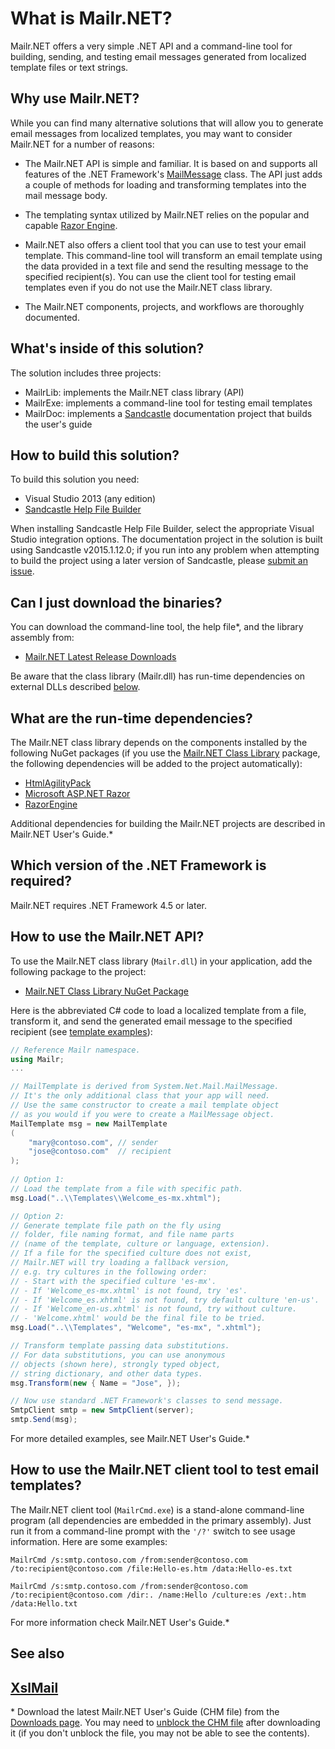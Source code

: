 # What is Mailr.NET?
Mailr.NET offers a very simple .NET API and a command-line tool for building, sending, and testing email messages generated from localized template files or text strings.

## Why use Mailr.NET?
While you can find many alternative solutions that will allow you to generate email messages from localized templates, you may want to consider Mailr.NET for a number of reasons:

- The Mailr.NET API is simple and familiar. It is based on and supports all features of the .NET Framework's [MailMessage](https://msdn.microsoft.com/en-us/library/system.net.mail.mailmessage(v=vs.110).aspx) class. The API just adds a couple of methods for loading and transforming templates into the mail message body.

- The templating syntax utilized by Mailr.NET relies on the popular and capable [Razor Engine](https://github.com/Antaris/RazorEngine/wiki/1.-About-Razor-and-its-syntax).

- Mailr.NET also offers a client tool that you can use to test your email template. This command-line tool will transform an email template using the data provided in a text file and send the resulting message to the specified recipient(s). You can use the client tool for testing email templates even if you do not use the Mailr.NET class library.

- The Mailr.NET components, projects, and workflows are thoroughly documented.

## What's inside of this solution?
The solution includes three projects:

- MailrLib: implements the Mailr.NET class library (API)
- MailrExe: implements a command-line tool for testing email templates
- MailrDoc: implements a [Sandcastle](https://github.com/EWSoftware/SHFB) documentation project that builds the user's guide

## How to build this solution?
To build this solution you need:

- Visual Studio 2013 (any edition)
- [Sandcastle Help File Builder](http://ewsoftware.github.io/SHFB/html/8c0c97d0-c968-4c15-9fe9-e8f3a443c50a.htm)

When installing Sandcastle Help File Builder, select the appropriate Visual Studio integration options. The documentation project in the solution is built using Sandcastle v2015.1.12.0; if you run into any problem when attempting to build the project using a later version of Sandcastle, please [submit an issue](../../issues).

## Can I just download the binaries?
You can download the command-line tool, the help file&#42;, and the library assembly from:

- [Mailr.NET Latest Release Downloads](../../releases)

Be aware that the class library (Mailr.dll) has run-time dependencies on external DLLs described [below](#what-are-the-run-time-dependencies).

## What are the run-time dependencies?
The Mailr.NET class library depends on the components installed by the following NuGet packages (if you use the [Mailr.NET Class Library](http://www.nuget.org/packages/mailr/) package, the following dependencies will be added to the project automatically):

- [HtmlAgilityPack](https://www.nuget.org/packages/HtmlAgilityPack/)
- [Microsoft ASP.NET Razor](https://www.nuget.org/packages/Microsoft.AspNet.Razor)
- [RazorEngine](https://www.nuget.org/packages/RazorEngine/)

Additional dependencies for building the Mailr.NET projects are described in Mailr.NET User's Guide.&#42;

## Which version of the .NET Framework is required?
Mailr.NET requires .NET Framework 4.5 or later.

## How to use the Mailr.NET API?
To use the Mailr.NET class library (`Mailr.dll`) in your application, add the following package to the project:

- [Mailr.NET Class Library NuGet Package](http://www.nuget.org/packages/mailr/)

Here is the abbreviated C# code to load a localized template from a file, transform it, and send the generated email message to the specified recipient (see [template examples](../../tree/master/MailrExe/Email/Templates)):

```c#
// Reference Mailr namespace.
using Mailr;
...

// MailTemplate is derived from System.Net.Mail.MailMessage.
// It's the only additional class that your app will need.
// Use the same constructor to create a mail template object
// as you would if you were to create a MailMessage object.
MailTemplate msg = new MailTemplate
(
    "mary@contoso.com", // sender
    "jose@contoso.com"  // recipient
);
  
// Option 1: 
// Load the template from a file with specific path.
msg.Load("..\\Templates\\Welcome_es-mx.xhtml");

// Option 2:
// Generate template file path on the fly using
// folder, file naming format, and file name parts
// (name of the template, culture or language, extension).
// If a file for the specified culture does not exist,
// Mailr.NET will try loading a fallback version,
// e.g. try cultures in the following order:
// - Start with the specified culture 'es-mx'.
// - If 'Welcome_es-mx.xhtml' is not found, try 'es'.
// - If 'Welcome_es.xhtml' is not found, try default culture 'en-us'.
// - If 'Welcome_en-us.xhtml' is not found, try without culture.
// - 'Welcome.xhtml' would be the final file to be tried. 
msg.Load("..\\Templates", "Welcome", "es-mx", ".xhtml");

// Transform template passing data substitutions.
// For data substitutions, you can use anonymous
// objects (shown here), strongly typed object,
// string dictionary, and other data types.
msg.Transform(new { Name = "Jose", });

// Now use standard .NET Framework's classes to send message.
SmtpClient smtp = new SmtpClient(server);
smtp.Send(msg);
```
For more detailed examples, see Mailr.NET User's Guide.&#42;

## How to use the Mailr.NET client tool to test email templates?
The Mailr.NET client tool (`MailrCmd.exe`) is a stand-alone command-line program (all dependencies are embedded in the primary assembly). Just run it from a command-line prompt with the `'/?'` switch to see usage information. Here are some examples:

```
MailrCmd /s:smtp.contoso.com /from:sender@contoso.com /to:recipient@contoso.com /file:Hello-es.htm /data:Hello-es.txt
```

```
MailrCmd /s:smtp.contoso.com /from:sender@contoso.com /to:recipient@contoso.com /dir:. /name:Hello /culture:es /ext:.htm /data:Hello.txt
```

For more information check Mailr.NET User's Guide.&#42;

## See also

[XslMail](https://github.com/alekdavis/XslMail)
---

&#42; Download the latest Mailr.NET User's Guide (CHM file) from the [Downloads page](../../releases). You may need to [unblock the CHM file](http://www.jeff.wilcox.name/2008/11/unblock-chms/) after downloading it (if you don't unblock the file, you may not be able to see the contents).
